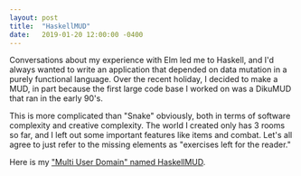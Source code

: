```yaml
---
layout: post
title:  "HaskellMUD"
date:   2019-01-20 12:00:00 -0400
---
```


Conversations about my experience with Elm led me to Haskell, and I'd always wanted to write an application that depended on data mutation in a purely functional language. Over the recent holiday, I decided to make a MUD, in part because the first large code base I worked on was a DikuMUD that ran in the early 90's. 
<!--break-->
This is more complicated than "Snake" obviously, both in terms of software complexity and creative complexity. The world I created only has 3 rooms so far, and I left out some important features like items and combat. Let's all agree to just refer to the missing elements as "exercises left for the reader."

Here is my ["Multi User Domain" named HaskellMUD][mud-impl].

[mud-impl]: /mud/